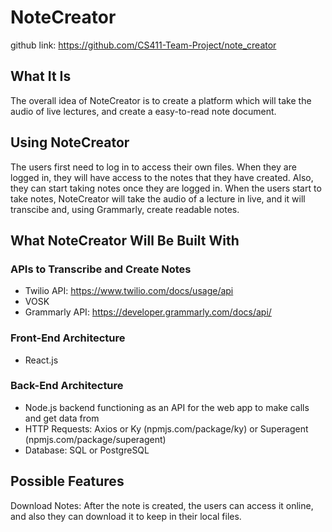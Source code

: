 # NoteCreator

github link: https://github.com/CS411-Team-Project/note_creator

## What It Is
The overall idea of NoteCreator is to create a platform which will take the audio of live lectures, and create a easy-to-read note document. 

## Using NoteCreator
The users first need to log in to access their own files. When they are logged in, they will have access to the notes that they have created. Also, they can start taking notes once they are logged in. When the users start to take notes, NoteCreator will take the audio of a lecture in live, and it will transcibe and, using Grammarly, create readable notes.

## What NoteCreator Will Be Built With
### APIs to Transcribe and Create Notes
- Twilio API: https://www.twilio.com/docs/usage/api
- VOSK
- Grammarly API: https://developer.grammarly.com/docs/api/

### Front-End Architecture
- React.js

### Back-End Architecture
- Node.js backend functioning as an API for the web app to make calls and get data from
- HTTP Requests: Axios or Ky (npmjs.com/package/ky) or Superagent (npmjs.com/package/superagent)
- Database: SQL or PostgreSQL

## Possible Features
Download Notes: After the note is created, the users can access it online, and also they can download it to keep in their local files.